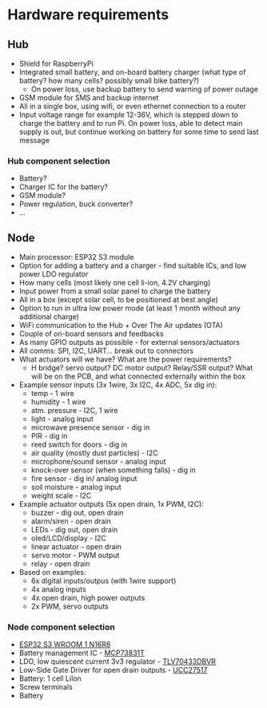 # Hardware requirements

## Hub
 - Shield for RaspberryPi
 - Integrated small battery, and on-board battery charger (what type of battery? how many cells? possibly small bike battery?)
   - On power loss, use backup battery to send warning of power outage
 - GSM module for SMS and backup internet
 - All in a single box, using wifi, or even ethernet connection to a router
 - Input voltage range for example 12-36V, which is stepped down to charge the battery and to run Pi. On power loss, able to detect
   main supply is out, but continue working on battery for some time to send last message

### Hub component selection
 - Battery?
 - Charger IC for the battery?
 - GSM module?
 - Power regulation, buck converter?
 - ...

## Node
 - Main processor: ESP32 S3 module
 - Option for adding a battery and a charger - find suitable ICs, and low power LDO regulator
 - How many cells (most likely one cell li-ion, 4.2V charging)
 - Input power from a small solar panel to charge the battery
 - All in a box (except solar cell, to be positioned at best angle)
 - Option to run in ultra low power mode (at least 1 month without any additional charge)
 - WiFi communication to the Hub + Over The Air updates (OTA)
 - Couple of on-board sensors and feedbacks
 - As many GPIO outputs as possible - for external sensors/actuators
 - All comms: SPI, I2C, UART... break out to connectors
 - What actuators will we have? What are the power requirements?
   - H bridge? servo output? DC motor output? Relay/SSR output? What will be on the PCB, and what connected externally within the box
 - Example sensor inputs (3x 1wire, 3x I2C, 4x ADC, 5x dig in):
   - temp - 1 wire
   - humidity - 1 wire
   - atm. pressure - I2C, 1 wire
   - light - analog input
   - microwave presence sensor - dig in
   - PIR - dig in
   - reed switch for doors - dig in
   - air quality (mostly dust particles) - I2C
   - microphone/sound sensor - analog input
   - knock-over sensor (when something falls) - dig in
   - fire sensor - dig in/ analog input
   - soil moisture - analog input
   - weight scale - I2C
 - Example actuator outputs (5x open drain, 1x PWM, I2C):
   - buzzer - dig out, open drain
   - alarm/siren - open drain
   - LEDs - dig out, open drain
   - oled/LCD/display - I2C
   - linear actuator - open drain
   - servo motor - PWM output
   - relay - open drain
 - Based on examples:
   - 6x digital inputs/outpus (with 1wire support)
   - 4x analog inputs
   - 4x open drain, high power outputs
   - 2x PWM, servo outputs

### Node component selection
 - [ESP32 S3 WROOM 1 N16R8](https://www.lcsc.com/product-detail/WiFi-Modules_Espressif-Systems-ESP32-S3-WROOM-1-N16R8_C2913202.html)
 - Battery management IC - [MCP73831T](https://www.lcsc.com/product-detail/span-style-background-color-ff0-Battery-span-Management_Microchip-Tech-MCP73831T-2ACI-OT_C424093.html)
 - LDO, low quiescent current 3v3 regulator - [TLV70433DBVR](https://www.lcsc.com/product-detail/Voltage-Regulators-Linear-Low-Drop-Out-span-style-background-color-ff0-LDO-span-Regulators_Texas-Instruments-TLV70433DBVR_C94917.html)
 - Low-Side Gate Driver for open drain outputs - [UCC27517](https://www.lcsc.com/product-detail/Gate-Drivers_Texas-Instruments-UCC27517DBVR_C99395.html)
 - Battery: 1 cell LiIon
 - Screw terminals
 - Battery

